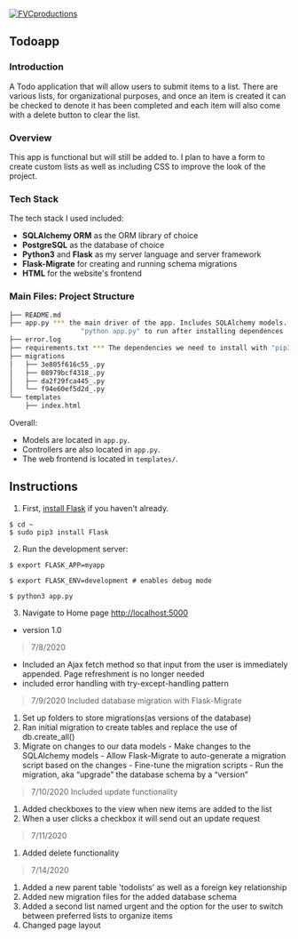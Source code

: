 <a href="http://fvcproductions.com"><img src="https://avatars1.githubusercontent.com/u/4284691?v=3&s=200" title="FVCproductions" alt="FVCproductions"></a>

<!-- [![FVCproductions](https://avatars1.githubusercontent.com/u/4284691?v=3&s=200)](http://fvcproductions.com) -->


Todoapp
---

### Introduction

A Todo application that will allow users to submit items to a list. There are various lists, for organizational purposes, and once an item is created it can be checked to denote it has been completed and each item will also come with a delete button to clear the list.

### Overview

This app is functional but will still be added to. I plan to have a form to create custom lists as well as including CSS to improve the look of the project.

### Tech Stack

The tech stack I used included:

* **SQLAlchemy ORM** as the ORM library of choice
* **PostgreSQL** as the database of choice
* **Python3** and **Flask** as my server language and server framework
* **Flask-Migrate** for creating and running schema migrations
* **HTML** for the website's frontend

### Main Files: Project Structure

  ```sh
  ├── README.md
  ├── app.py *** the main driver of the app. Includes SQLAlchemy models.
                    "python app.py" to run after installing dependences
  ├── error.log
  ├── requirements.txt *** The dependencies we need to install with "pip3 install -r requirements.txt"
  ├── migrations
  │   ├── 3e805f616c55_.py
  │   ├── 08979bcf4318_.py
  │   ├── da2f29fca445_.py
  │   └── f94e60ef5d2d_.py
  └── templates
      ├── index.html
  ```

  Overall:
  * Models are located in `app.py`.
  * Controllers are also located in `app.py`.
  * The web frontend is located in `templates/`.


  Instructions
  -----
  1. First, [install Flask](http://flask.pocoo.org/docs/1.0/installation/#install-flask) if you haven't already.

    
    $ cd ~
    $ sudo pip3 install Flask
    

  2. Run the development server:
    
    
    $ export FLASK_APP=myapp
    
    $ export FLASK_ENV=development # enables debug mode
    
    $ python3 app.py
    

  3. Navigate to Home page [http://localhost:5000](http://localhost:5000)





- version 1.0
> 7/8/2020
- Included an Ajax fetch method so that input from the user is immediately appended. Page refreshment is no longer needed
- included error handling with try-except-handling pattern
>7/9/2020
Included database migration with Flask-Migrate
  1. Set up folders to store migrations(as versions of the database)
  2. Ran initial migration to create tables and replace the use of db.create_all()
  3. Migrate on changes to our data models
    - Make changes to the SQLAlchemy models
    - Allow Flask-Migrate to auto-generate a migration script based on the changes
    - Fine-tune the migration scripts
    - Run the migration, aka “upgrade” the database schema by a “version”
>7/10/2020 Included update functionality
1. Added checkboxes to the view when new items are added to the list
2. When a user clicks a checkbox it will send out an update request
>7/11/2020
1. Added delete functionality
>7/14/2020
1. Added a new parent table 'todolists'  as well as a foreign key relationship
2. Added new migration files for the added database schema
3. Added a second list named urgent and the option for the user to switch between preferred lists
to organize items
4. Changed page layout
